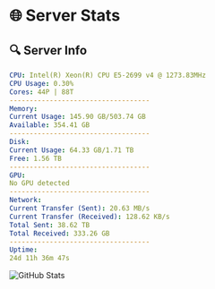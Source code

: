 # 🌐 Server Stats
## 🔍 Server Info
```yaml
CPU: Intel(R) Xeon(R) CPU E5-2699 v4 @ 1273.83MHz
CPU Usage: 0.30%
Cores: 44P | 88T
-----------------------------------
Memory:
Current Usage: 145.90 GB/503.74 GB
Available: 354.41 GB
-----------------------------------
Disk:
Current Usage: 64.33 GB/1.71 TB
Free: 1.56 TB
-----------------------------------
GPU:
No GPU detected
-----------------------------------
Network:
Current Transfer (Sent): 20.63 MB/s
Current Transfer (Received): 128.62 KB/s
Total Sent: 38.62 TB
Total Received: 333.26 GB
-----------------------------------
Uptime:
24d 11h 36m 47s
```
![GitHub Stats](https://img.shields.io/badge/Updated-2025-04-01_08:59:36-blue)